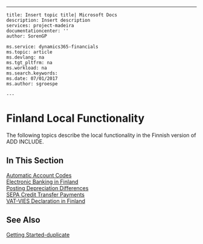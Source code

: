 ---
    title: Insert topic title| Microsoft Docs
    description: Insert description
    services: project-madeira
    documentationcenter: ''
    author: SorenGP

    ms.service: dynamics365-financials
    ms.topic: article
    ms.devlang: na
    ms.tgt_pltfrm: na
    ms.workload: na
    ms.search.keywords:
    ms.date: 07/01/2017
    ms.author: sgroespe

    ---
# Finland Local Functionality
The following topics describe the local functionality in the Finnish version of ADD INCLUDE<!--[!INCLUDE[navnow](../../ApplicationDesign/includes/navnow_md.md)]-->.  
  
## In This Section  
 [Automatic Account Codes](../../LocalFunctionalityForMicrosoftDynamicsNav2016/Finland/automatic-account-codes.md)  
  [Electronic Banking in Finland](../../LocalFunctionalityForMicrosoftDynamicsNav2016/Finland/electronic-banking-in-finland.md)  
  [Posting Depreciation Differences](../../LocalFunctionalityForMicrosoftDynamicsNav2016/Finland/posting-depreciation-differences.md)  
  [SEPA Credit Transfer Payments](../../LocalFunctionalityForMicrosoftDynamicsNav2016/Finland/sepa-credit-transfer-payments.md)  
  [VAT\-VIES Declaration in Finland](../../LocalFunctionalityForMicrosoftDynamicsNav2016/Finland/vat-vies-declaration-in-finland.md)  
  
## See Also  
 [Getting Started\-duplicate](../../GettingStarted/getting-started-duplicate.md)